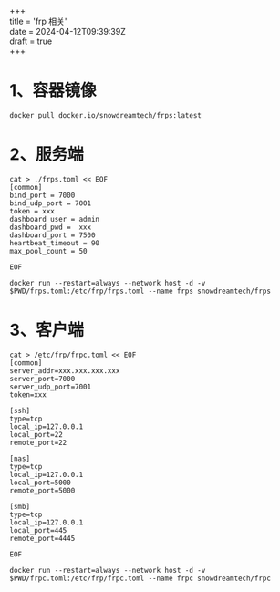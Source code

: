 +++  
title = 'frp 相关'  
date = 2024-04-12T09:39:39Z  
draft = true  
+++

# 1、容器镜像

```
docker pull docker.io/snowdreamtech/frps:latest
```

# 2、服务端

```
cat > ./frps.toml << EOF
[common]
bind_port = 7000
bind_udp_port = 7001
token = xxx
dashboard_user = admin
dashboard_pwd =  xxx
dashboard_port = 7500
heartbeat_timeout = 90
max_pool_count = 50

EOF
```

```
docker run --restart=always --network host -d -v $PWD/frps.toml:/etc/frp/frps.toml --name frps snowdreamtech/frps
```

# 3、客户端

```
cat > /etc/frp/frpc.toml << EOF
[common]
server_addr=xxx.xxx.xxx.xxx
server_port=7000
server_udp_port=7001
token=xxx

[ssh]
type=tcp
local_ip=127.0.0.1
local_port=22
remote_port=22

[nas]
type=tcp
local_ip=127.0.0.1
local_port=5000
remote_port=5000

[smb]
type=tcp
local_ip=127.0.0.1
local_port=445
remote_port=4445

EOF
```

```
docker run --restart=always --network host -d -v $PWD/frpc.toml:/etc/frp/frpc.toml --name frpc snowdreamtech/frpc
```

